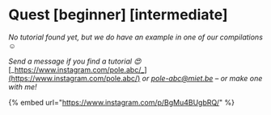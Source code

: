 # Quest \[beginner] \[intermediate]

_No tutorial found yet, but we do have an example in one of our compilations ☺️_

_Send a message if you find a tutorial 😍_ [_https://www.instagram.com/pole.abc/_](https://www.instagram.com/pole.abc/) _or_ [_pole-abc@miet.be_](mailto:pole-abc@miet.be) _– or make one with me!_&#x20;

{% embed url="https://www.instagram.com/p/BgMu4BUgbRQ/" %}
